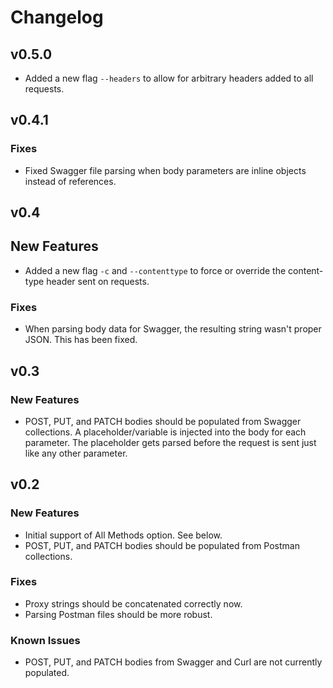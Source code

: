 # Changelog

## v0.5.0

- Added a new flag ```--headers``` to allow for arbitrary headers added to all requests.


## v0.4.1

### Fixes
- Fixed Swagger file parsing when body parameters are inline objects instead of references.


## v0.4

## New Features
- Added a new flag ```-c``` and ```--contenttype``` to force or override the content-type header sent on requests.

### Fixes
- When parsing body data for Swagger, the resulting string wasn't proper JSON. This has been fixed.  


## v0.3

### New Features  
- POST, PUT, and PATCH bodies should be populated from Swagger collections. A placeholder/variable is injected into the body for each parameter. The placeholder gets parsed before the request is sent just like any other parameter.


## v0.2

### New Features  
- Initial support of All Methods option. See below.  
- POST, PUT, and PATCH bodies should be populated from Postman collections.  

### Fixes
- Proxy strings should be concatenated correctly now.
- Parsing Postman files should be more robust.

### Known Issues  
- POST, PUT, and PATCH bodies from Swagger and Curl are not currently populated.  
